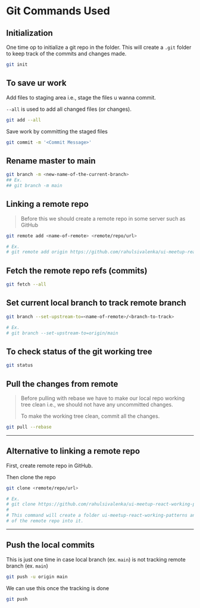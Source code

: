 # Git Commands Used

## Initialization
One time op to initialize a git repo in the folder. This will create a `.git` folder to keep track of the commits and changes made.

```bash
git init
```

## To save ur work

Add files to staging area i.e., stage the files u wanna commit.

`--all` is used to add all changed files (or changes).

```bash
git add --all
```

Save work by committing the staged files

```bash
git commit -m '<Commit Message>'
```

## Rename master to main

```bash
git branch -m <new-name-of-the-current-branch>
## Ex.
## git branch -m main
```

## Linking a remote repo

> Before this we should create a remote repo in some server such as GitHub

```bash
git remote add <name-of-remote> <remote/repo/url>

# Ex.
# git remote add origin https://github.com/rahulsivalenka/ui-meetup-react-working-patterns.git
```

## Fetch the remote repo refs (commits)

```bash
git fetch --all
```

## Set current local branch to track remote branch

```bash
git branch --set-upstream-to=<name-of-remote>/<branch-to-track>

# Ex.
# git branch --set-upstream-to=origin/main
```

## To check status of the git working tree

```bash
git status
```

## Pull the changes from remote

> Before pulling with rebase we have to make our local repo working tree clean i.e., we should not have any uncommitted changes.
>
> To make the working tree clean, commit all the changes.

```bash
git pull --rebase
```

---
## Alternative to linking a remote repo

First, create remote repo in GitHub.

Then clone the repo

```bash
git clone <remote/repo/url>

# Ex.
# git clone https://github.com/rahulsivalenka/ui-meetup-react-working-patterns.git
#
# This command will create a folder ui-meetup-react-working-patterns and download the content
# of the remote repo into it.
```
---

## Push the local commits
This is just one time in case local branch (ex. `main`) is not tracking remote branch (ex. `main`)

```bash
git push -u origin main
```

We can use this once the tracking is done

```bash
git push
```
